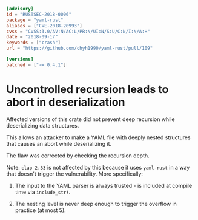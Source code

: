 ```toml
[advisory]
id = "RUSTSEC-2018-0006"
package = "yaml-rust"
aliases = ["CVE-2018-20993"]
cvss = "CVSS:3.0/AV:N/AC:L/PR:N/UI:N/S:U/C:N/I:N/A:H"
date = "2018-09-17"
keywords = ["crash"]
url = "https://github.com/chyh1990/yaml-rust/pull/109"

[versions]
patched = [">= 0.4.1"]
```

# Uncontrolled recursion leads to abort in deserialization

Affected versions of this crate did not prevent deep recursion while
deserializing data structures.

This allows an attacker to make a YAML file with deeply nested structures
that causes an abort while deserializing it.

The flaw was corrected by checking the recursion depth.

Note: `clap 2.33` is not affected by this because it uses `yaml-rust`
in a way that doesn't trigger the vulnerability. More specifically:

1. The input to the YAML parser is always trusted - is included at compile
time via `include_str!`.

2. The nesting level is never deep enough to trigger the overflow in practice
(at most 5).
